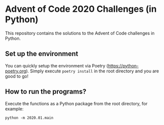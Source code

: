 # Advent of Code 2020 Challenges (in Python)

This repository contains the solutions to the Advent of Code challenges in Python.

## Set up the environment
You can quickly setup the environment via Poetry (https://python-poetry.org).
Simply execute `poetry install` in the root directory and you are good to go!

## How to run the programs?

Execute the functions as a Python package from the root directory, for example:
```
python -m 2020.01.main
```
